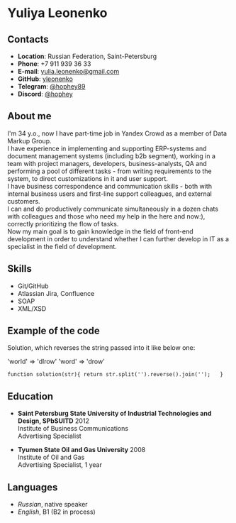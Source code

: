 # **Yuliya Leonenko**

## **Contacts**
* **Location**: Russian Federation, Saint-Petersburg
* **Phone**: +7 911 939 36 33
* **E-mail**: yulia.leonenko@gmail.com
* **GitHub**: [yleonenko](https://github.com/yleonenko/rsschool-cv)
* **Telegram**: [@hophey89](https://t.me/hophey89)
* **Discord**: [@hophey](https://discordapp.com/users/493185557254635531)

## **About me**
I'm 34 y.o., now I have part-time job in Yandex Crowd as a member of Data Markup Group.<br>
I have experience in implementing and supporting ERP-systems and document management systems (including b2b segment), working in a team with project managers, developers, business-analysts, QA and performing a pool of different tasks - from writing requirements to the system, to direct customizations in it and user support.<br> 
I have business correspondence and communication skills - both with internal business users and first-line support colleagues, and external customers.<br>
I can and do productively communicate simultaneously in a dozen chats with colleagues and those who need my help in the here and now:), correctly prioritizing the flow of tasks.<br>
Now my main goal is to gain knowledge in the field of front-end development in order to understand whether I can further develop in IT as a specialist in the field of development.<br>

## **Skills**
* Git/GitHub 
* Atlassian Jira, Confluence
* SOAP
* XML/XSD

## **Example of the code**
Solution, which reverses the string passed into it like below one:

'world'  =>  'dlrow'
'word'   =>  'drow'

`function solution(str){
  return str.split('').reverse().join('');  
}`

## **Education**
- **Saint Petersburg State University of Industrial Technologies and Design, SPbSUITD**
2012<br>
Institute of Business Communications<br>
Advertising Specialist<br>

- **Tyumen State Oil and Gas University**
2008<br>
Institute of Oil and Gas<br>
Advertising Specialist, 1 year<br>

## **Languages**
* *Russian*, native speaker
* *English*, B1 (B2 in process)
